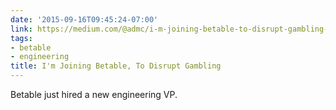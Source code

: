 ```yaml
---
date: '2015-09-16T09:45:24-07:00'
link: https://medium.com/@admc/i-m-joining-betable-to-disrupt-gambling-81a51169745d
tags:
- betable
- engineering
title: I'm Joining Betable, To Disrupt Gambling
---
```


Betable just hired a new engineering VP.
